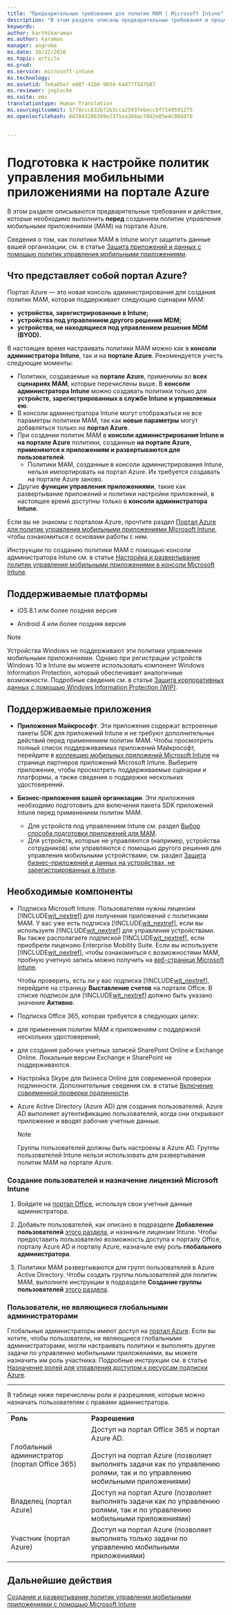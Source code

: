 ```yaml
---
title: "Предварительные требования для политик MAM | Microsoft Intune"
description: "В этом разделе описаны предварительные требования и процедура настройки пользователей, которые необходимо выполнить перед созданием политик управления мобильными приложениями."
keywords: 
author: karthikaraman
ms.author: karaman
manager: angrobe
ms.date: 10/22/2016
ms.topic: article
ms.prod: 
ms.service: microsoft-intune
ms.technology: 
ms.assetid: 7e6a85e7-e007-41b6-9034-64d77f547b87
ms.reviewer: joglocke
ms.suite: ems
translationtype: Human Translation
ms.sourcegitcommit: 5778ccc632b72b3cca2593febeccbf7149591275
ms.openlocfilehash: 6d7843286369e2371ea204ac70d2e85e4c086d76


---
```


# Подготовка к настройке политик управления мобильными приложениями на портале Azure
В этом разделе описываются предварительные требования и действия, которые необходимо выполнить **перед** созданием политик управления мобильными приложениями (MAM) на портале Azure.

Сведения о том, как политики MAM в Intune могут защитить данные вашей организации, см. в статье [Защита приложений и данных с помощью политик управления мобильными приложениями](protect-apps-and-data-with-microsoft-intune.md).

## Что представляет собой портал Azure?
Портал Azure — это новая консоль администрирования для создания политик MAM, которая поддерживает следующие сценарии MAM:
- **устройства, зарегистрированные в Intune;**
- **устройства под управлением другого решения MDM;**
- **устройства, не находящиеся под управлением решения MDM (BYOD).**


В настоящее время настраивать политики MAM можно как в **консоли администратора Intune**, так и на **портале Azure**.  Рекомендуется учесть следующие моменты:

* Политики, создаваемые на **портале Azure**, применимы во **всех сценариях MAM**, которые перечислены выше. В **консоли администратора Intune** можно создавать политики только для **устройств, зарегистрированных в службе Intune и управляемых ею**.
* В консоли администратора Intune могут отображаться не все параметры политики MAM, так как **новые параметры** могут добавляться только на **портал Azure**.
* При создании политик MAM в **консоли администрирования Intune и на портале Azure** политики, созданные **на портале Azure, применяются к приложениям и развертываются для пользователей**.
    * Политики MAM, созданные в консоли администрирования Intune, нельзя импортировать на портал Azure.  Их требуется создавать на портале Azure заново.
* Другие **функции управления приложениями**, такие как развертывание приложений и политики настройки приложений, в настоящее время доступны только в **консоли администратора Intune**.


Если вы не знакомы с порталом Azure, прочтите раздел [Портал Azure для политик управления мобильными приложениями Microsoft Intune](azure-portal-for-microsoft-intune-mam-policies.md), чтобы ознакомиться с основами работы с ним.

Инструкции по созданию политики MAM с помощью консоли администратора Intune см. в статье [Настройка и развертывание политик управления мобильными приложениями в консоли Microsoft Intune](configure-and-deploy-mobile-application-management-policies-in-the-microsoft-intune-console.md).


##  Поддерживаемые платформы
- iOS 8.1 или более поздняя версия

- Android 4 или более поздняя версия

>[!NOTE]
>Устройства Windows не поддерживают эти политики управления мобильными приложениями. Однако при регистрации устройств Windows 10 в Intune вы можете использовать компонент Windows Information Protection, который обеспечивает аналогичные возможности. Подробные сведения см. в статье [Защита корпоративных данных с помощью Windows Information Protection (WIP)](https://technet.microsoft.com/en-us/itpro/windows/keep-secure/protect-enterprise-data-using-wip).

##  Поддерживаемые приложения
* **Приложения Майкрософт**. Эти приложения содержат встроенные пакеты SDK для приложений Intune и не требуют дополнительных действий перед применением политик MAM.
Чтобы просмотреть полный список поддерживаемых приложений Майкрософт, перейдите в [коллекцию мобильных приложений Microsoft Intune](https://www.microsoft.com/en-us/cloud-platform/microsoft-intune-apps) на странице партнеров приложений Microsoft Intune. Выберите приложение, чтобы просмотреть поддерживаемые сценарии и платформы, а также сведения о поддержке нескольких удостоверений.
* **Бизнес-приложения вашей организации**. Эти приложения необходимо подготовить для включения пакета SDK приложений Intune перед применением политик MAM.

  * Для устройств под управлением Intune см. раздел [Выбор способа подготовки приложений для MAM](decide-how-to-prepare-apps-for-mobile-application-management-with-microsoft-intune.md).
  * Для устройств, которые не управляются (например, устройства сотрудников) или управляются с помощью другого решения для управления мобильными устройствами, см. раздел [Защита бизнес-приложений и данных на устройствах, не зарегистрированных в Intune](protect-line-of-business-apps-and-data-on-devices-not-enrolled-in-microsoft-intune.md).

## Необходимые компоненты

-   Подписка Microsoft Intune.    Пользователям нужны лицензии [!INCLUDE[wit_nextref](../includes/wit_nextref_md.md)] для получения приложений с политиками MAM.
У вас уже есть подписка [!INCLUDE[wit_nextref](../includes/wit_nextref_md.md)], если вы используете [!INCLUDE[wit_nextref](../includes/wit_nextref_md.md)] для управления устройствами.  Вы также располагаете подпиской [!INCLUDE[wit_nextref](../includes/wit_nextref_md.md)], если приобрели лицензию Enterprise Mobility Suite. Если вы используете [!INCLUDE[wit_nextref](../includes/wit_nextref_md.md)], чтобы ознакомиться с возможностями MAM, пробную учетную запись можно получить на [веб-странице Microsoft Intune](http://www.microsoft.com/en-us/server-cloud/products/microsoft-intune/).

    Чтобы проверить, есть ли у вас подписка [!INCLUDE[wit_nextref](../includes/wit_nextref_md.md)], перейдите на страницу **Выставление счетов** на портале Office.  В списке подписок для [!INCLUDE[wit_nextref](../includes/wit_nextref_md.md)] должно быть указано значение **Активно**.

-   Подписка Office 365, которая требуется в следующих целях:
  - для применения политик MAM к приложениям с поддержкой нескольких удостоверений;
  - для создания рабочих учетных записей SharePoint Online и Exchange Online. Локальные версии Exchange и SharePoint не поддерживаются.
-   Настройка Skype для бизнеса Online для современной проверки подлинности. Дополнительные сведения см. в статье [Включение современной проверки подлинности](http://social.technet.microsoft.com/wiki/contents/articles/34339.skype-for-business-online-enable-your-tenant-for-modern-authentication.aspx).


- Azure Active Directory (Azure AD) для создания пользователей. Azure AD выполняет аутентификацию пользователей, когда они открывают приложение и вводят рабочие учетные данные.

    > [!NOTE]
    > Группы пользователей должны быть настроены в Azure AD. Группы пользователей Intune нельзя использовать для развертывания политик MAM на портале Azure.

### Создание пользователей и назначение лицензий Microsoft Intune

1.  Войдите на [портал Office](http://portal.office.com), используя свои учетные данные администратора.

2.  Добавьте пользователей, как описано в подразделе **Добавление пользователей** [этого раздела](https://docs.microsoft.com/en-us/intune/understand-explore/get-started-with-a-30-day-trial-of-microsoft-intune-step-2), и назначьте лицензии Intune. Чтобы предоставить пользователю возможность доступа к порталу Office, порталу Azure AD и порталу Azure, назначьте ему роль **глобального администратора**.

5.  Политики MAM развертываются для групп пользователей в Azure Active Directory. Чтобы создать группы пользователей для политик MAM, выполните инструкции в подразделе **Создание группы пользователей** [этого раздела](https://docs.microsoft.com/en-us/intune/understand-explore/get-started-with-a-30-day-trial-of-microsoft-intune-step-3).

### Пользователи, не являющиеся глобальными администраторами

Глобальные администраторы имеют доступ на [портал Azure](https://portal.azure.com).  Если вы хотите, чтобы пользователи, не являющиеся глобальными администраторами, могли настраивать политики и выполнять другие задачи по управлению мобильными приложениями, вы можете назначить им роль участника. Подробные инструкции см. в статье [Назначение ролей для управления доступом к ресурсам подписки Azure](https://azure.microsoft.com/en-us/documentation/articles/role-based-access-control-configure/).

---------------------------------

В таблице ниже перечислены роли и разрешения, которые можно назначать пользователям с правами администратора.

|||
|--|----|
|**Роль**|**Разрешения**|
|Глобальный администратор (портал Office 365)|Доступ на портал Office 365 и портал Azure AD.<br /><br />Доступ на портал Azure (позволяет выполнять задачи как по управлению ролями, так и по управлению мобильными приложениями)|
|Владелец (портал Azure)|Доступ на портал Azure (позволяет выполнять задачи как по управлению ролями, так и по управлению мобильными приложениями)|
|Участник (портал Azure)|Доступ на портал Azure (позволяет выполнять только задачи по управлению мобильными приложениями)|




## Дальнейшие действия
[Создание и развертывание политик управления мобильными приложениями с помощью Microsoft Intune](create-and-deploy-mobile-app-management-policies-with-microsoft-intune.md)



<!--HONumber=Oct16_HO3-->


